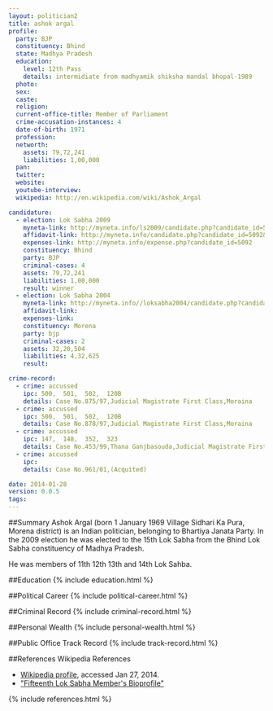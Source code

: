 ```yaml
---
layout: politician2
title: ashok argal
profile: 
  party: BJP
  constituency: Bhind
  state: Madhya Pradesh
  education: 
    level: 12th Pass
    details: intermidiate from madhyamik shiksha mandal bhopal-1989
  photo: 
  sex: 
  caste: 
  religion: 
  current-office-title: Member of Parliament
  crime-accusation-instances: 4
  date-of-birth: 1971
  profession: 
  networth: 
    assets: 79,72,241
    liabilities: 1,00,000
  pan: 
  twitter: 
  website: 
  youtube-interview: 
  wikipedia: http://en.wikipedia.com/wiki/Ashok_Argal

candidature: 
  - election: Lok Sabha 2009
    myneta-link: http://myneta.info/ls2009/candidate.php?candidate_id=5092
    affidavit-link: http://myneta.info/candidate.php?candidate_id=5092&scan=original
    expenses-link: http://myneta.info/expense.php?candidate_id=5092
    constituency: Bhind 
    party: BJP
    criminal-cases: 4
    assets: 79,72,241
    liabilities: 1,00,000
    result: winner 
  - election: Lok Sabha 2004
    myneta-link: http://myneta.info//loksabha2004/candidate.php?candidate_id=2182
    affidavit-link: 
    expenses-link: 
    constituency: Morena 
    party: bjp
    criminal-cases: 2
    assets: 32,20,504
    liabilities: 4,32,625
    result:  

crime-record: 
  - crime: accussed
    ipc: 500,  501,  502,  120B
    details: Case No.875/97,Judicial Magistrate First Class,Moraina 
  - crime: accussed
    ipc: 500,  501,  502,  120B
    details: Case No.878/97,Judicial Magistrate First Class,Moraina 
  - crime: accussed
    ipc: 147,  148,  352,  323
    details: Case No.453/99,Thana Ganjbasouda,Judicial Magistrate First Class,Ganjbasouda 
  - crime: accussed
    ipc: 
    details: Case No.961/01,(Acquited) 

date: 2014-01-28
version: 0.0.5
tags: 
---
```

##Summary
Ashok Argal (born 1 January 1969 Village Sidhari Ka Pura, Morena district) is an Indian politician, belonging to Bhartiya Janata Party. In the 2009 election he was elected to the 15th Lok Sabha from the Bhind Lok Sabha constituency of Madhya Pradesh.

He was members of 11th 12th 13th and 14th Lok Sahba.


##Education
{% include education.html %}


##Political Career
{% include political-career.html %}


##Criminal Record
{% include criminal-record.html %}


##Personal Wealth
{% include personal-wealth.html %}


##Public Office Track Record
{% include track-record.html %}


##References
Wikipedia References
- [Wikipedia profile]({{page.profile.wikipedia}}), accessed Jan 27, 2014.
- ["Fifteenth Lok Sabha Member's Bioprofile"][wiki1]

[wiki1]: http://164.100.47.132/LssNew/Members/Biography.aspx?mpsno=22


{% include references.html %}